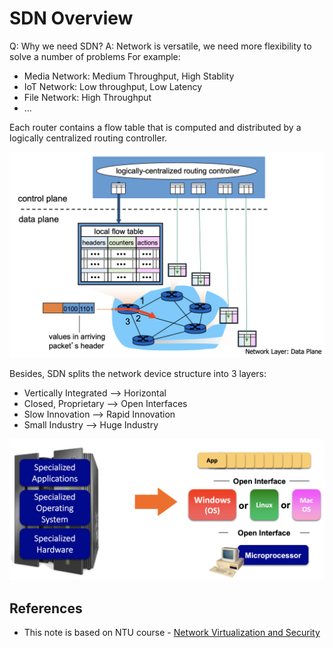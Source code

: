# SDN Overview

Q: Why we need SDN?
A: Network is versatile, we need more flexibility to solve a number of problems
For example:
- Media Network: Medium Throughput, High Stablity
- IoT Network: Low throughput, Low Latency
- File Network: High Throughput
- ...

Each router contains a flow table that is computed and distributed by a logically centralized routing controller.

![sdn](../../../../../static/img/network-virtualization/SDN/sdn.png)

Besides, SDN splits the network device structure into 3 layers:
- Vertically Integrated --> Horizontal
- Closed, Proprietary --> Open Interfaces
- Slow Innovation --> Rapid Innovation
- Small Industry --> Huge Industry

![interface-revolution](../../../../../static/img/network-virtualization/SDN/interface-revolution.png)

## References
- This note is based on NTU course - [Network Virtualization and Security](https://nol.ntu.edu.tw/nol/coursesearch/print_table.php?course_id=942%20U0710&class=&dpt_code=9420&ser_no=50698&semester=110-1&lang=CH)